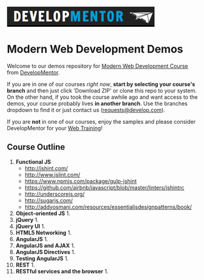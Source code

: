 [![Alt text](https://raw.githubusercontent.com/LearningLine/essential-swift-demos/master/images/dmlog.png)](https://develop.com)

Modern Web Development Demos
===========

Welcome to our demos repository for 
[Modern Web Development Course](https://www.develop.com/training-course/modern-web-development-with-html5-mvc-web-api-angularjs-javascript-and-bootstrap) 
from [DevelopMentor](https://develop.com). 

If you are in one of our courses *right now*, **start by selecting your course's branch** and then just click 'Download ZIP' or clone this repo to your system. On the other hand, if you took the course awhile ago and want access to the demos, your course probably lives **in another branch**. Use the branches dropdown to find it or just contact us (requests@develop.com).

If you are **not** in one of our courses, enjoy the samples and please consider DevelopMentor for your [Web Training](https://www.develop.com/training-courses/web)!

Course Outline
----------------------

1. **Functional JS**
	- http://jshint.com/
	- http://www.jslint.com/
	- https://www.npmjs.com/package/gulp-jshint
	- https://github.com/airbnb/javascript/blob/master/linters/jshintrc
	- http://underscorejs.org/
	- http://sugarjs.com/
	- http://addyosmani.com/resources/essentialjsdesignpatterns/book/
1. **Object-oriented JS**
	1. 
1. **jQuery**
	1. 
1. **jQuery UI**
	1. 
1. **HTML5 Networking**
	1. 
1. **AngularJS**
	1. 
1. **AngularJS and AJAX**
	1. 
1. **AngularJS Directives**
	1. 
1. **Testing AngularJS**
	1. 
1. **REST**
	1. 
1. **RESTful services and the browser**
	1. 


